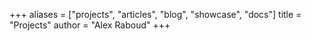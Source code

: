+++
aliases = ["projects", "articles", "blog", "showcase", "docs"]
title = "Projects"
author = "Alex Raboud"
+++
